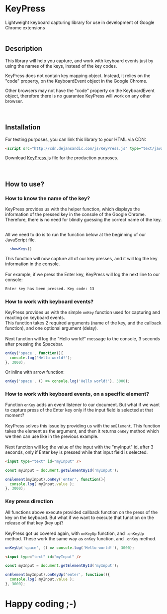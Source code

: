 # KeyPress
Lightweight keyboard capturing library for use in development of Google Chrome extensions <br /><br />

## Description
This library will help you capture, and work with keyboard events just by using the names of the keys, instead of the key codes. <br />

KeyPress does not contain key mapping object. Instead, it relies on the "code" property, on the KeyboardEvent object in the Google Chrome.  <br />

Other browsers may not have the "code" property on the KeyboardEvent object, therefore there is no guarantee KeyPress will work on any other browser. <br /><br /><br />

## Installation
For testing purposes, you can link this library to your HTML via CDN:<br />
```html
<script src="http://cdn.dejansandic.com/js/KeyPress.js" type="text/javascript"></script>
```
Download <a href="http://cdn.dejansandic.com/js/KeyPress.js.zip">KeyPress.js</a> file for the production purposes.<br /><br /><br />

## How to use?
### How to know the name of the key?
KeyPress provides us with the helper function, which displays the information of the pressed key in the console of the Google Chrome.
Therefore, there is no need for blindly guessing the correct name of the key. <br /><br />

All we need to do is to run the function below at the beginning of our JavaScript file.
```js
  showKeys()
```
This function will now capture all of our key presses, and it will log the key information in the console. <br /><br />
For example, if we press the Enter key, KeyPress will log the next line to our console:
```sh
Enter key has been pressed. Key code: 13
```

### How to work with keyboard events?
KeyPress provides us with the simple `onKey` function used for capturing and reacting on keyboard events. <br />
This function takes 2 required arguments (name of the key, and the callback function), and one optional argument (delay). <br /><br />
Next function will log the "Hello world!" message to the console, 3 seconds after pressing the Spacebar.
```js
onKey('space', function(){
  console.log('Hello world!');
}, 3000);
```
Or inline with arrow function:
```js
onKey('space', () => console.log('Hello world!'), 3000);
```
### How to work with keyboard events, on a specific element?
Function `onKey` adds an event listener to our document. But what if we want to capture press of the Enter key only if the input field is selected at that moment? <br /><br />
KeyPress solves this issue by providing us with the `onElement`. This function takes the element as the argument, and then it returns `onKey` method which we then can use like in the previous example. <br /><br />
Next function will log the value of the input with the "myInput" id, after 3 seconds, only if Enter key is pressed while that input field is selected.
```html
<input type="text" id="myInput" />
```
```js
const myInput = document.getElementById('myInput');

onElement(myInput).onKey('enter', function(){
  console.log( myInput.value );
}, 3000);
```
### Key press direction
All functions above execute provided callback function on the press of the key on the keyboard. But what if we want to execute that function on the release of that key (key up)? <br /><br />
KeyPress got us covered again, with `onKeyUp` function, and `.onKeyUp` method. These work the same way as `onKey` function, and `.onKey` method.
```js
onKeyUp('space', () => console.log('Hello world!'), 3000);
```
```html
<input type="text" id="myInput" />
```
```js
const myInput = document.getElementById('myInput');

onElement(myInput).onKeyUp('enter', function(){
  console.log( myInput.value );
}, 3000);
```
# Happy coding ;-)